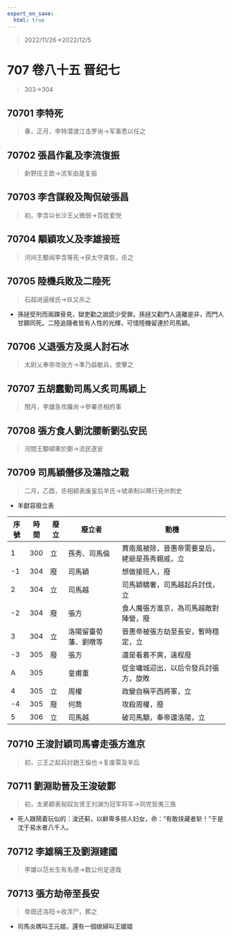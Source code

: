 ```yaml
---
export_on_save:
  html: true
---
```


> 2022/11/26->2022/12/5

# 707 卷八十五 晋纪七

> 303->304

## 70701 李特死
> 春，正月，李特潜渡江击罗尚->军事悉以任之

## 70702 張昌作亂及李流復振
> 新野庄王歆->流军由是复振

## 70703 李含謀殺及陶侃破張昌
> 初，李含以长沙王乂微弱->百姓爱悦

## 70704 顒穎攻乂及李雄接班
> 河间王颙闻李含等死->获太守龚恢，杀之

## 70705 陸機兵敗及二陸死
> 石超进逼缑氏->玖又杀之
- 孫拯受刑而兩踝骨見，獄吏勸之說謊少受罪。孫拯又勸門人遠離是非，而門人甘願同死。二陸追隨者皆有人性的光輝，可惜陸機留連於司馬穎。

## 70706 乂退張方及吳人討石冰
> 太尉乂奉帝攻张方->凖乃益敏兵，使擊之

## 70707 五胡蠢動司馬乂炙司馬穎上
> 閏月，李雄急攻羅尚->參署丞相府事

## 70708 張方食人劉沈腰斬劉弘安民
> 河間王顒頓軍於鄭->流民遂安

## 70709 司馬穎僭侈及蕩陰之戰
> 二月，乙酉，丞相颖表废皇后羊氏->虓承制以晞行兗州刺史
- 羊獻容廢立表

序號|時間|廢立|廢立者|動機
--|--|--|--|--
1|300|立|孫秀、司馬倫|賈南風被除，晉惠帝需要皇后，姥爺是孫秀親戚，立
-1|304|廢|司馬穎|想做接班人，廢
2|304|立|司馬越|司馬穎驕奢，司馬越起兵討伐，立
-2|304|廢|張方|食人魔張方進京，為司馬越敵對陣營，廢
3|304|立|洛陽留臺荀藩、劉暾等|晉惠帝被張方劫至長安，暫時穩定，立
-3|305|廢|張方|還是看着不爽，遠程廢
A|305||皇甫重|從金墉城迎出，以后令發兵討張方，旋敗
4|305|立|周權|政變自稱平西將軍，立
-4|305|廢|何喬|攻殺周權，廢
5|306|立|司馬越|破司馬顒，奉帝還洛陽，立

## 70710 王浚討穎司馬睿走張方進京
> 初，三王之起兵討趙王倫也->复废覃及羊后

## 70711 劉淵助晉及王浚破鄴
> 初，太弟颖表匈奴左贤王刘渊为冠军将军->同党皆夷三族
- 死人跟鬧着玩似的：浚还蓟，以鲜卑多掠人妇女，命：“有敢挟藏者斩！”于是沈于易水者八千人。

## 70712 李雄稱王及劉淵建國
> 李雄以范长生有名德->数公何足道哉

## 70713 張方劫帝至長安
> 帝既还洛阳->收浑尸，葬之
- 司馬炎媽叫王元姬，還有一個媳婦叫王媛姬